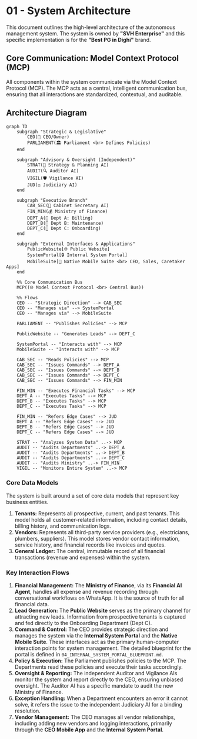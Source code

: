 # 01 - System Architecture

This document outlines the high-level architecture of the autonomous management system. The system is owned by **"SVH Enterprise"** and this specific implementation is for the **"Best PG in Dighi"** brand.

## Core Communication: Model Context Protocol (MCP)

All components within the system communicate via the Model Context Protocol (MCP). The MCP acts as a central, intelligent communication bus, ensuring that all interactions are standardized, contextual, and auditable.

## Architecture Diagram

```mermaid
graph TD
    subgraph "Strategic & Legislative"
        CEO(👤 CEO/Owner)
        PARLIAMENT(🏛️ Parliament <br> Defines Policies)
    end

    subgraph "Advisory & Oversight (Independent)"
        STRAT(🧠 Strategy & Planning AI)
        AUDIT(🔍 Auditor AI)
        VIGIL(🛡️ Vigilance AI)
        JUD(⚖️ Judiciary AI)
    end

    subgraph "Executive Branch"
        CAB_SEC(🤖 Cabinet Secretary AI)
        FIN_MIN(💰 Ministry of Finance)
        DEPT_A(🏢 Dept A: Billing)
        DEPT_B(🏢 Dept B: Maintenance)
        DEPT_C(🏢 Dept C: Onboarding)
    end

    subgraph "External Interfaces & Applications"
        PublicWebsite[🌐 Public Website]
        SystemPortal[🔒 Internal System Portal]
        MobileSuite[📱 Native Mobile Suite <br> CEO, Sales, Caretaker Apps]
    end

    %% Core Communication Bus
    MCP((🌐 Model Context Protocol <br> Central Bus))

    %% Flows
    CEO -- "Strategic Direction" --> CAB_SEC
    CEO -- "Manages via" --> SystemPortal
    CEO -- "Manages via" --> MobileSuite

    PARLIAMENT -- "Publishes Policies" --> MCP

    PublicWebsite -- "Generates Leads" --> DEPT_C

    SystemPortal -- "Interacts with" --> MCP
    MobileSuite -- "Interacts with" --> MCP

    CAB_SEC -- "Reads Policies" --> MCP
    CAB_SEC -- "Issues Commands" --> DEPT_A
    CAB_SEC -- "Issues Commands" --> DEPT_B
    CAB_SEC -- "Issues Commands" --> DEPT_C
    CAB_SEC -- "Issues Commands" --> FIN_MIN

    FIN_MIN -- "Executes Financial Tasks" --> MCP
    DEPT_A -- "Executes Tasks" --> MCP
    DEPT_B -- "Executes Tasks" --> MCP
    DEPT_C -- "Executes Tasks" --> MCP

    FIN_MIN -- "Refers Edge Cases" --> JUD
    DEPT_A -- "Refers Edge Cases" --> JUD
    DEPT_B -- "Refers Edge Cases" --> JUD
    DEPT_C -- "Refers Edge Cases" --> JUD

    STRAT -- "Analyzes System Data" ..-> MCP
    AUDIT -- "Audits Departments" ..-> DEPT_A
    AUDIT -- "Audits Departments" ..-> DEPT_B
    AUDIT -- "Audits Departments" ..-> DEPT_C
    AUDIT -- "Audits Ministry" ..-> FIN_MIN
    VIGIL -- "Monitors Entire System" ..-> MCP
```

### Core Data Models

The system is built around a set of core data models that represent key business entities.

1.  **Tenants:** Represents all prospective, current, and past tenants. This model holds all customer-related information, including contact details, billing history, and communication logs.
2.  **Vendors:** Represents all third-party service providers (e.g., electricians, plumbers, suppliers). This model stores vendor contact information, service history, and financial records like invoices and quotes.
3.  **General Ledger:** The central, immutable record of all financial transactions (revenue and expenses) within the system.

### Key Interaction Flows

1.  **Financial Management:** The **Ministry of Finance**, via its **Financial AI Agent**, handles all expense and revenue recording through conversational workflows on WhatsApp. It is the source of truth for all financial data.
2.  **Lead Generation:** The **Public Website** serves as the primary channel for attracting new leads. Information from prospective tenants is captured and fed directly to the Onboarding Department (Dept C).
3.  **Command & Control:** The CEO provides strategic direction and manages the system via the **Internal System Portal** and the **Native Mobile Suite**. These interfaces act as the primary human-computer interaction points for system management. The detailed blueprint for the portal is defined in `04_INTERNAL_SYSTEM_PORTAL_BLUEPRINT.md`.
4.  **Policy & Execution:** The Parliament publishes policies to the MCP. The Departments read these policies and execute their tasks accordingly.
5.  **Oversight & Reporting:** The independent Auditor and Vigilance AIs monitor the system and report directly to the CEO, ensuring unbiased oversight. The Auditor AI has a specific mandate to audit the new Ministry of Finance.
6.  **Exception Handling:** When a Department encounters an error it cannot solve, it refers the issue to the independent Judiciary AI for a binding resolution.
7.  **Vendor Management:** The CEO manages all vendor relationships, including adding new vendors and logging interactions, primarily through the **CEO Mobile App** and the **Internal System Portal**.

